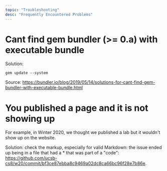 ```yaml
---
topic: "Troubleshooting"
desc: "Frequently Encountered Problems"
---
```



# Cant find gem bundler (>= 0.a) with executable bundle

Solution: 

```
gem update --system
```

Source: <https://bundler.io/blog/2019/05/14/solutions-for-cant-find-gem-bundler-with-executable-bundle.html>



# You published a page and it is not showing up

For example, in Winter 2020, we thought we published a lab but it wouldn't show up on the website.

Solution: check the markup, especially for valid Markdown: the issue ended up being in a file that had a * that was part of a "code": https://github.com/ucsb-cs8/w20/commit/bf3ce87ebba8c9469a02dc8ca66bc96f28e7b86e.
